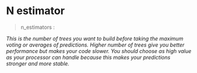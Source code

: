 # N estimator 
> n_estimators :



*This is the number of trees you want to build before taking the maximum voting or averages of predictions. Higher number of trees give you better performance but makes your code slower. You should choose as high value as your processor can handle because this makes your predictions stronger and more stable.*
